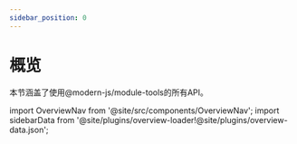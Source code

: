 ```yaml
---
sidebar_position: 0
---
```


# 概览
本节涵盖了使用@modern-js/module-tools的所有API。

import OverviewNav from '@site/src/components/OverviewNav';
import sidebarData from '@site/plugins/overview-loader!@site/plugins/overview-data.json';

<OverviewNav cards={sidebarData.docsSidebars.apisModuleSidebar} />

